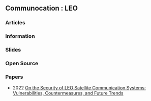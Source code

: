 ## Communocation : LEO


### Articles



### Information



### Slides



### Open Source



### Papers
- 2022 [On the Security of LEO Satellite Communication Systems: Vulnerabilities, Countermeasures, and Future Trends](https://arxiv.org/abs/2201.03063)


